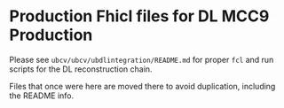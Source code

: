 # Production Fhicl files for DL MCC9 Production

Please see `ubcv/ubcv/ubdlintegration/README.md` for proper `fcl` and run scripts for the DL reconstruction chain.

Files that once were here are moved there to avoid duplication, including the README info.